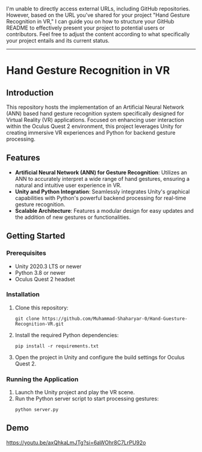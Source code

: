 I'm unable to directly access external URLs, including GitHub repositories. However, based on the URL you've shared for your project "Hand Gesture Recognition in VR," I can guide you on how to structure your GitHub README to effectively present your project to potential users or contributors. Feel free to adjust the content according to what specifically your project entails and its current status.

---

# Hand Gesture Recognition in VR

## Introduction

This repository hosts the implementation of an Artificial Neural Network (ANN) based hand gesture recognition system specifically designed for Virtual Reality (VR) applications. Focused on enhancing user interaction within the Oculus Quest 2 environment, this project leverages Unity for creating immersive VR experiences and Python for backend gesture processing.

## Features

- **Artificial Neural Network (ANN) for Gesture Recognition**: Utilizes an ANN to accurately interpret a wide range of hand gestures, ensuring a natural and intuitive user experience in VR.
- **Unity and Python Integration**: Seamlessly integrates Unity's graphical capabilities with Python's powerful backend processing for real-time gesture recognition.
- **Scalable Architecture**: Features a modular design for easy updates and the addition of new gestures or functionalities.

## Getting Started

### Prerequisites

- Unity 2020.3 LTS or newer
- Python 3.8 or newer
- Oculus Quest 2 headset

### Installation

1. Clone this repository:
   ```
   git clone https://github.com/Muhammad-Shaharyar-0/Hand-Guesture-Recognition-VR.git
   ```

2. Install the required Python dependencies:
   ```
   pip install -r requirements.txt
   ```

3. Open the project in Unity and configure the build settings for Oculus Quest 2.

### Running the Application

1. Launch the Unity project and play the VR scene.
2. Run the Python server script to start processing gestures:
   ```
   python server.py
   ```

## Demo 

https://youtu.be/axQhkaLmJTg?si=6aWOhr8C7LrPU92o
